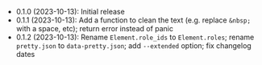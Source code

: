 * 0.1.0 (2023-10-13): Initial release
* 0.1.1 (2023-10-13): Add a function to clean the text (e.g. replace `&nbsp;` with a space, etc);
  return error instead of panic
* 0.1.2 (2023-10-13): Rename `Element.role_ids` to `Element.roles`; rename `pretty.json` to
  `data-pretty.json`; add `--extended` option; fix changelog dates
